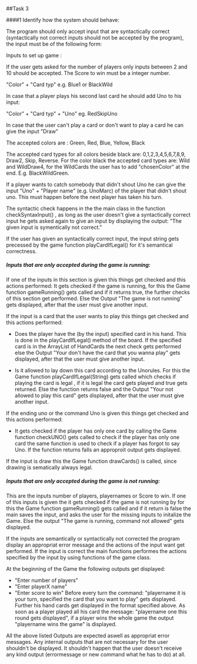 ##Task 3

####1 Identify how the system should behave: 

 The program should only accept input that are syntactically correct (syntactically not correct inputs should not be accepted by the program), the input must be of the following form:
 
 Inputs to set up game : 
 
 If the user gets asked for the number of players only inputs between 2 and 10 should be accepted. 
 The Score to win must be a integer number. 

 "Color" + "Card typ" e.g. Blue1 or BlackWild
 
 In case that a player plays his second last card he should add Uno to his input:
 
 "Color" + "Card typ" + "Uno" eg. RedSkipUno
 
 In case that the user can't play a card or don't want to play a card he can give the input "Draw"
  
 The accepted colors are : Green, Red, Blue, Yellow, Black 
 
 The accepted card types for all colors beside black are: 0,1,2,3,4,5,6,7,8,9, Draw2, Skip, Reverse.
 For the color black the accepted card types are: Wild and WildDraw4, for the WildCards the user has to add "chosenColor" at the end.
 E.g. BlackWildGreen. 
 
 If a player wants to catch somebody that didn't shout Uno he can give the input "Uno" + "Player name" (e.g. UnoMarc) of the player 
 that didn't shout uno. This must happen before the next player has taken his turn. 
 
 The syntactic check happens in the the main class in the function checkSyntaxInput() , as long as the user doesn't give a 
 syntactically correct input he gets asked again to give an input by displaying the output: "The given input is symentically not correct."
 
 If the user has given an syntactically correct input, the input string gets precessed by the game function 
 playCardIfLegal() for it's semantical correctness. 
 
 
 ##### Inputs that are only accepted during the game is running: 
 
 If one of the inputs in this section is given this things get checked and this actions performed:
 It gets checked if the game is running, for this the Game function
 gameRunning() gets called and if it returns true, the further checks of this section get performed.
 Else the Output "The game is not running" gets displayed, after that the user must give another input.
 
 If the input is a card that the user wants to play this things get checked and this actions performed:
 
 - Does the player have the (by the input) specified card in his hand. This is done in the playCardIfLegal() method
 of the board. If the specified card is in the ArrayList of HandCards the next check gets performed else
   the Output "Your don't have the card that you wanna play" gets displayed, after that the user
   must give another input. 
   
- Is it allowed to lay down this card according to the Unorules. For this the Game function
  playCardIfLegal(String) gets called which checks if playing the card is legal
  , if it is legal the card gets played and true gets returned. Else the function returns false
  and the Output "Your not allowed to play this card" gets displayed, after that the user
  must give another input. 
  
If the ending uno or the command Uno is given this things get checked and this actions performed:

  - It gets checked if the player has only one card by calling the Game function checkUNO() gets called to check
  if the player has only one card the same function is used to check if a player has forgot to say Uno.
  If the function returns falls an approproit output gets displayed.   
  
 If the input is draw this the Game function drawCards() is called, since drawing is sematically always legal. 
 
 
##### Inputs that are only accepted during the game is not running: 
 
 This are the inputs number of players, playernames or Score to win. If one of this inputs is given the it gets checked if the game is 
 not running by for this the Game function gameRunning() gets called and if it return is false the main saves the input, and asks the user for the 
 missing inputs to initalize the Game. Else the output "The game is running, command not allowed" gets displayed.
 
 If the inputs are semantically or syntactically not corrected the program display an appropriat error message and the actions
 of the input want get performed. If the input is correct the main functions performes the actions specified by the input by using
 functions of the game class. 
 
 At the beginning of the Game the following outputs get displayed:
 
 - "Enter number of players" 
 - "Enter playerX name"
 - "Enter score to win"
 Before every turn the command: "playername it is your turn, specified the card that you want to play" gets displayed. 
 Further his hand cards get displayed in the format specified above. As soon as a player played all his card the message: "playername
 one this round gets displayed", if a player wins the whole game the output "playername wins the game" is displayed. 
 
 All the above listed Outputs are expected aswell as appropriat error messages. Any internal outputs that are not necessary for the user
 shouldn't be displayed. It shouldn't happen that the user doesn't receive any kind output
 (errormessage or new command what he has to do) at all. 
 
  
  
  
  

 
 
 
 
 
 
 
